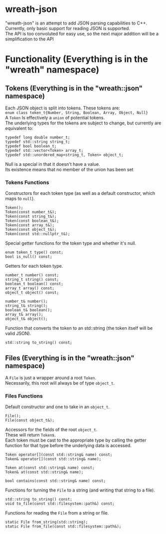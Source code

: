 # wreath-json

"wreath-json" is an attempt to add JSON parsing capabilities to C++. Currently, only basic support for reading JSON is supported.\
The API is too convoluted for easy use, so the next major addition will be a simplification to the API

# Functionality (Everything is in the "wreath" namespace)

## Tokens (Everything is in the "wreath::json" namespace)

Each JSON object is split into tokens. These tokens are:\
```enum class token_t{Number, String, Boolean, Array, Object, Null}```\
A ```Token``` Is effectively a ```union``` of potential tokens.\
The underlying types for the tokens are subject to change, but currently are equivalent to:
```
typedef long double number_t;
typedef std::string string_t;
typedef bool boolean_t;
typedef std::vector<Token> array_t;
typedef std::unordered_map<string_t, Token> object_t;
```
Null is a special in that it doesn't have a value.\
Its existence means that no member of the union has been set

### Tokens Functions

Constructors for each token type (as well as a default constructor, which maps to ```null```).
```
Token();
Token(const number_t&);
Token(const string_t&);
Token(const boolean_t&);
Token(const array_t&);
Token(const object_t&);
Token(const std::nullptr_t&);
```
Special getter functions for the token type and whether it's null.
```
enum token_t type() const;
bool is_null() const;
```
Getters for each token type.
```
number_t number() const;
string_t string() const;
boolean_t boolean() const;
array_t array() const;
object_t object() const;

number_t& number();
string_t& string();
boolean_t& boolean();
array_t& array();
object_t& object();
```
Function that converts the token to an std::string (the token itself will be valid JSON).
```
std::string to_string() const;
```

## Files (Everything is in the "wreath::json" namespace)

A ```File``` is just a wrapper around a root ```Token```.\
Necessarily, this root will always be of type ```object_t```.

### Files Functions
Default constructor and one to take in an ```object_t```.
```
File();
File(const object_t&);
```
Accessors for the fields of the root ```object_t```.\
These will return ```Token```s.\
Each token must be cast to the appropriate type by calling the getter function for that type before the underlying data is accessed.
```
Token operator[](const std::string& name) const;
Token& operator[](const std::string& name);

Token at(const std::string& name) const;
Token& at(const std::string& name);

bool contains(const std::string& name) const;
```
Functions for turning the ```File``` to a string (and writing that string to a file).
```
std::string to_string() const;
void to_file(const std::filesystem::path&) const;
```
Functions for reading the ```File``` from a string or file.
```
static File from_string(std::string);
static File from_file(const std::filesystem::path&);
```

